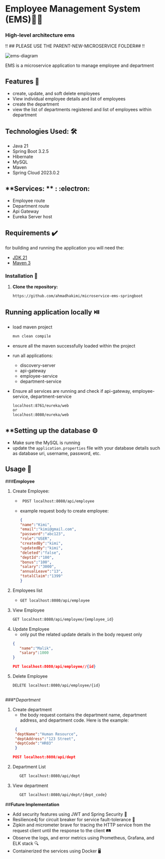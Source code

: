 #  Employee Management System (EMS)🧑‍💼
### High-level architecture ems

‼️ ## PLEASE USE THE PARENT-NEW-MICROSERVICE FOLDER## ‼️

![ems-diagram](https://github.com/user-attachments/assets/6c510c88-c338-406d-93fb-eda67f1f194a)

EMS is a microservice application to manage employee and department

## **Features** 🌟
- create, update, and soft delete employees
- View individual employee details and list of employees
- create the department
- view the list of departments registered and list of employees within department 

## **Technologies Used:** 🛠️
- Java 21
- Spring Boot 3.2.5
- Hibernate
- MySQL
- Maven
- Spring Cloud 2023.0.2

## **Services: ** : :electron:
- Employee route
- Department route
- Api Gateway
- Eureka Server host 

## **Requirements** ✔️
for building and running the application you will need the:

- [JDK 21](https://www.oracle.com/my/java/technologies/downloads/#jdk21-windows)
- [Maven 3](https://maven.apache.org/download.cgi)

### Installation 🔽

1. **Clone the repository:**
   ```bash
   https://github.com/ahmadhakimi/microservice-ems-springboot

## **Running application locally** ⏯️
- load maven project
  ``` bash
  mvn clean compile
- ensure all the maven successfully loaded within the project
- run all applications:
  - discovery-server
  - api-gateway
  - employee-service
  - department-service

- Ensure all services are running and check if api-gateway, employee-service, department-service
  ``` bash
  localhost:8761/eureka/web
  or
  localhost:8080/eureka/web


## **Setting up the database ⚙️
- Make sure the MySQL is running
- update the `application.properties` file with your database details such as database uri, username, password, etc.

## **Usage** 📖

###**Employee**
1. Create Employee:
   - ```bash
      POST localhost:8080/api/employee
   - example request body to create employee:
     ```json
     {
     "name":"Kimi",
     "email":"kimi@gmail.com",
     "password":"abc123",
     "role":"USER",
     "createdBy":"kimi",
     "updatedBy":"kimi",
     "deleted":"false",
     "deptId":"100",
     "bonus":"100",
     "salary":"3000",
     "annualLeave":"13",
     "totalClaim":"1399"
     }

3. Employees list
   - ``` bash
     GET localhost:8080/api/employee
     
5. View Employee
   ```bash
   GET localhost:8080/api/employee/{employee_id}
7. Update Employee
   - only put the related update details in the body request only
   ``` JSON
   {
      "name":"Malik",
      "salary":1000
   }

   PUT localhost:8080/api/employee//{id}
9. Delete Employee
   ``` bash
   DELETE localhost:8080/api/employee/{id}
  
###**Department*
1. Create department
   - the body request contains the department name, department address, and department code. Here is the example: 
    ``` json
     {
     "deptName":"Human Resource",
     "deptAddress":"123 Street",
     "deptCode":"HR03"
     }

    POST localhost:8080/api/dept
   
2. Department List
   ```bash
      GET localhost:8080/api/dept
4. View department
   ``` bash
      GET localhost:8080/api/dept/{dept_code}

##**Future Implementation**
- Add security features using JWT and Spring Security 🔐
- Resilience4j for circuit breaker for service fault-tolerance 🚦
- Zipkin and micrometer brave for tracing the HTTP service from the request client until the response to the client 🛤️
- Observe the logs, and error metrics using Prometheus, Grafana, and ELK stack 🔍
- Containerized the services using Docker 🖥️
